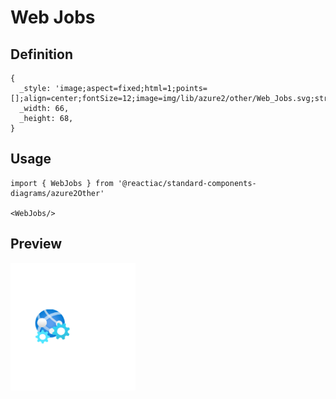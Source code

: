 # Web Jobs

## Definition

```
{
  _style: 'image;aspect=fixed;html=1;points=[];align=center;fontSize=12;image=img/lib/azure2/other/Web_Jobs.svg;strokeColor=none;',
  _width: 66,
  _height: 68,
}
```

## Usage

```
import { WebJobs } from '@reactiac/standard-components-diagrams/azure2Other'

<WebJobs/>
```

## Preview

<img src="./web-jobs.png" width="200"/>
